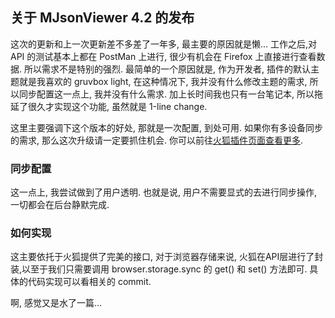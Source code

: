 关于 MJsonViewer 4.2 的发布
---

这次的更新和上一次更新差不多差了一年多, 最主要的原因就是懒... 工作之后,对 API 的测试基本上都在 PostMan 上进行, 很少有机会在 Firefox 上直接进行查看数据. 所以需求不是特别的强烈. 最简单的一个原因就是, 作为开发者, 插件的默认主题就是我喜欢的 gruvbox light, 在这种情况下, 我并没有什么修改主题的需求, 所以同步配置这一点上, 我并没有什么需求. 加上长时间我也只有一台笔记本, 所以拖延了很久才实现这个功能, 虽然就是 1-line change.

这里主要强调下这个版本的好处, 那就是一次配置, 到处可用. 如果你有多设备同步的需求, 那么这次升级请一定要抓住机会. 你可以前往[火狐插件页面查看更多](https://addons.mozilla.org/en-US/firefox/addon/mjsonviewer/?utm_source=addons.mozilla.org&utm_medium=referral&utm_content=search).

### 同步配置
这一点上, 我尝试做到了用户透明. 也就是说, 用户不需要显式的去进行同步操作, 一切都会在后台静默完成.

### 如何实现
这主要依托于火狐提供了完美的接口, 对于浏览器存储来说, 火狐在API层进行了封装,以至于我们只需要调用 browser.storage.sync 的 get() 和 set() 方法即可. 具体的代码实现可以看相关的 commit.

啊, 感觉又是水了一篇...
